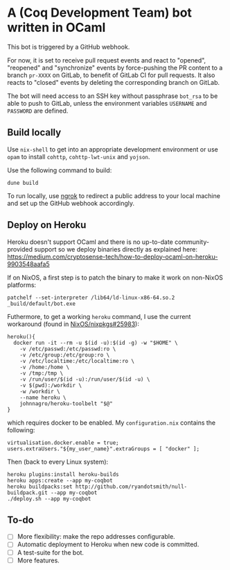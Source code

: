 # A (Coq Development Team) bot written in OCaml #

This bot is triggered by a GitHub webhook.

For now, it is set to receive pull request events and react to "opened",
"reopened" and "synchronize" events by force-pushing the PR content to
a branch `pr-XXXX` on GitLab, to benefit of GitLab CI for pull requests.
It also reacts to "closed" events by deleting the corresponding branch
on GitLab.

The bot will need access to an SSH key without passphrase `bot_rsa`
to be able to push to GitLab, unless the environment variables
`USERNAME` and `PASSWORD` are defined.

## Build locally ##

Use `nix-shell` to get into an appropriate development environment or use
`opam` to install `cohttp`, `cohttp-lwt-unix` and `yojson`.

Use the following command to build:

```
dune build
```

To run locally, use [ngrok](https://ngrok.io) to redirect a public address
to your local machine and set up the GitHub webhook accordingly.

## Deploy on Heroku ##

Heroku doesn't support OCaml and there is no up-to-date community-provided
support so we deploy binaries directly as explained here:
https://medium.com/cryptosense-tech/how-to-deploy-ocaml-on-heroku-9903548aafa5

If on NixOS, a first step is to patch the binary to make it work on non-NixOS
platforms:

```
patchelf --set-interpreter /lib64/ld-linux-x86-64.so.2 _build/default/bot.exe
```

Futhermore, to get a working `heroku` command, I use the current workaround
(found in [NixOS/nixpkgs#25983](https://github.com/NixOS/nixpkgs/pull/25983)):

```
heroku(){
  docker run -it --rm -u $(id -u):$(id -g) -w "$HOME" \
    -v /etc/passwd:/etc/passwd:ro \
    -v /etc/group:/etc/group:ro \
    -v /etc/localtime:/etc/localtime:ro \
    -v /home:/home \
    -v /tmp:/tmp \
    -v /run/user/$(id -u):/run/user/$(id -u) \
    -v $(pwd):/workdir \
    -w /workdir \
    --name heroku \
    johnnagro/heroku-toolbelt "$@"
}
```

which requires docker to be enabled.
My `configuration.nix` contains the following:

```
virtualisation.docker.enable = true;
users.extraUsers."${my_user_name}".extraGroups = [ "docker" ];
```

Then (back to every Linux system):

```
heroku plugins:install heroku-builds
heroku apps:create --app my-coqbot
heroku buildpacks:set http://github.com/ryandotsmith/null-buildpack.git --app my-coqbot
./deploy.sh --app my-coqbot
```

## To-do ##

- [ ] More flexibility: make the repo addresses configurable.
- [ ] Automatic deployment to Heroku when new code is committed.
- [ ] A test-suite for the bot.
- [ ] More features.
